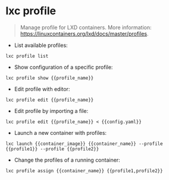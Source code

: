 # lxc profile

> Manage profile for LXD containers.
> More information: <https://linuxcontainers.org/lxd/docs/master/profiles>.

- List available profiles:

`lxc profile list`

- Show configuration of a specific profile:

`lxc profile show {{profile_name}}`

- Edit profile with editor:

`lxc profile edit {{profile_name}}`

- Edit profile by importing a file:

`lxc profile edit {{profile_name}} < {{config.yaml}}`

- Launch a new container with profiles:

`lxc launch {{container_image}} {{container_name}} --profile {{profile1}} --profile {{profile2}}`

- Change the profiles of a running container:

`lxc profile assign {{container_name}} {{profile1,profile2}}`
